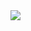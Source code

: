 <!--### Hi there 👋

I’m **Star**

- 🔭 I’m currently learning React、Vue、TypeScript、Golang


**listar/listar** is a ✨ _special_ ✨ repository because its `README.md` (this file) appears on your GitHub profile.

Here are some ideas to get you started:

- 🔭 I’m currently working on ...
- 🌱 I’m currently learning ...
- 👯 I’m looking to collaborate on ...
- 🤔 I’m looking for help with ...
- 💬 Ask me about ...
- 📫 How to reach me: ...
- 😄 Pronouns: ...
- ⚡ Fun fact: ...
-->

<!-- [![Anurag's GitHub stats](https://github-readme-stats.vercel.app/api?username=listar)](https://github.com/anuraghazra/github-readme-stats) -->

<!--
[![Top Langs](https://github-readme-stats.vercel.app/api/top-langs/?username=listar&layout=default)](https://github.com/anuraghazra/github-readme-stats)
-->

<img src="http://www.qqfav.com/language.png?t=1" />



